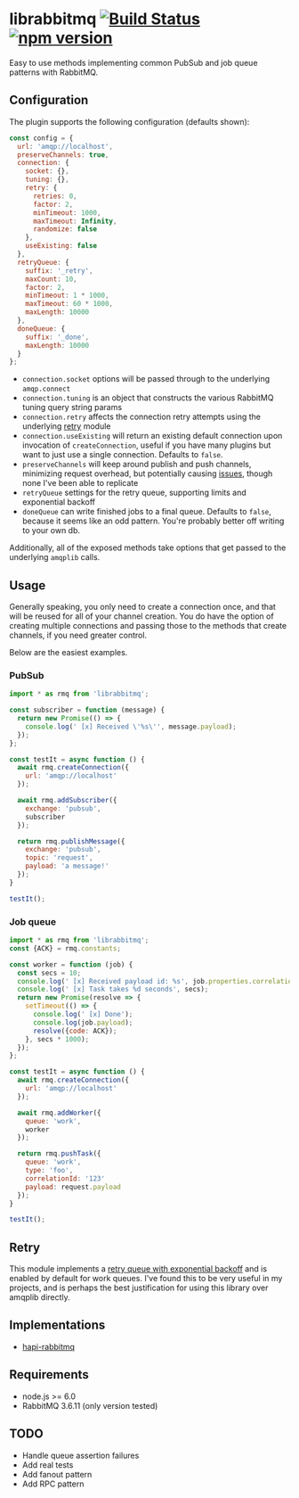 librabbitmq [![Build Status](https://travis-ci.org/mshick/librabbitmq.svg?branch=master)](https://travis-ci.org/mshick/librabbitmq) [![npm version](https://badge.fury.io/js/librabbitmq.svg)](https://badge.fury.io/js/librabbitmq)
============

Easy to use methods implementing common PubSub and job queue patterns with RabbitMQ.

Configuration
-------------

The plugin supports the following configuration (defaults shown):

```js
const config = {
  url: 'amqp://localhost',
  preserveChannels: true,
  connection: {
    socket: {},
    tuning: {},
    retry: {
      retries: 0,
      factor: 2,
      minTimeout: 1000,
      maxTimeout: Infinity,
      randomize: false
    },
    useExisting: false
  },
  retryQueue: {
    suffix: '_retry',
    maxCount: 10,
    factor: 2,
    minTimeout: 1 * 1000,
    maxTimeout: 60 * 1000,
    maxLength: 10000
  },
  doneQueue: {
    suffix: '_done',
    maxLength: 10000
  }
};
```

*   `connection.socket` options will be passed through to the underlying `amqp.connect`
*   `connection.tuning` is an object that constructs the various RabbitMQ tuning query string params
*   `connection.retry` affects the connection retry attempts using the underlying [retry](https://github.com/tim-kos/node-retry) module
*   `connection.useExisting` will return an existing default connection upon invocation of `createConnection`, useful if you have many plugins but want to just use a single connection. Defaults to `false`.
*   `preserveChannels` will keep around publish and push channels, minimizing request overhead, but potentially causing [issues](https://github.com/squaremo/amqp.node/issues/144), though none I've been able to replicate
*   `retryQueue` settings for the retry queue, supporting limits and exponential backoff
*   `doneQueue` can write finished jobs to a final queue. Defaults to `false`, because it seems like an odd pattern. You're probably better off writing to your own db.

Additionally, all of the exposed methods take options that get passed to the underlying `amqplib` calls.

Usage
-----

Generally speaking, you only need to create a connection once, and that will be reused for all of your channel creation. You do have the option of creating multiple connections and passing those to the methods that create channels, if you need greater control.

Below are the easiest examples.

### PubSub

```js
import * as rmq from 'librabbitmq';

const subscriber = function (message) {
  return new Promise(() => {
    console.log(' [x] Received \'%s\'', message.payload);
  });
};

const testIt = async function () {
  await rmq.createConnection({
    url: 'amqp://localhost'
  });

  await rmq.addSubscriber({
    exchange: 'pubsub',
    subscriber
  });

  return rmq.publishMessage({
    exchange: 'pubsub',
    topic: 'request',
    payload: 'a message!'
  });
}

testIt();
```

### Job queue

```js
import * as rmq from 'librabbitmq';
const {ACK} = rmq.constants;

const worker = function (job) {
  const secs = 10;
  console.log(' [x] Received payload id: %s', job.properties.correlationId);
  console.log(' [x] Task takes %d seconds', secs);
  return new Promise(resolve => {
    setTimeout(() => {
      console.log(' [x] Done');
      console.log(job.payload);
      resolve({code: ACK});
    }, secs * 1000);
  });
};

const testIt = async function () {
  await rmq.createConnection({
    url: 'amqp://localhost'
  });

  await rmq.addWorker({
    queue: 'work',
    worker
  });

  return rmq.pushTask({
    queue: 'work',
    type: 'foo',
    correlationId: '123'
    payload: request.payload
  });
}

testIt();
```

Retry
-----

This module implements a [retry queue with exponential backoff](https://felipeelias.github.io/rabbitmq/2016/02/22/rabbitmq-exponential-backoff.html) and is enabled by default for work queues. I've found this to be very useful in my projects, and is perhaps the best justification for using this library over amqplib directly.

Implementations
---------------

* [hapi-rabbitmq](https://github.com/mshick/hapi-rabbitmq)

Requirements
------------

*   node.js >= 6.0
*   RabbitMQ 3.6.11 (only version tested)

TODO
----

*   Handle queue assertion failures
*   Add real tests
*   Add fanout pattern
*   Add RPC pattern
